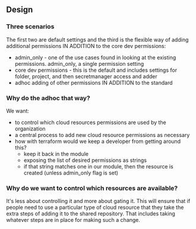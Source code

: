 ## Design

### Three scenarios 

The first two are default settings and the third is the flexible way of adding additional permissions IN ADDITION to the core dev permissions:

- admin_only - one of the use cases found in looking at the existing permissions. admin_only, a single permission setting
- core dev permissions - this is the default and includes settings for folder, project, and then secretmanager access and adder
- adhoc adding of other permissions IN ADDITION to the standard


### Why do the adhoc that way?

We want:

- to control which cloud resources permissions are used by the organization
- a central process to add new cloud resource permissions as necessary
- how with terraform would we keep a developer from getting around this?
    - keep it back in the module
    - exposing the list of desired permissions as strings
    - if that string matches one in our module, then the resource is created (unless admin_only flag is set)


### Why do we want to control which resources are available?

It's less about controlling it and more about gating it. This will ensure that if people need to use a particular type of cloud resource that they take the extra steps of adding it to the shared repository. That includes taking whatever steps are in place for making such a change.
